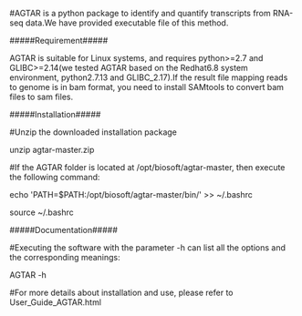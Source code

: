 #AGTAR is a python package to identify and quantify transcripts from RNA-seq data.We have provided executable file of this method.

#####Requirement#####

AGTAR is suitable for Linux systems, and requires python>=2.7 and GLIBC>=2.14(we tested AGTAR based on the Redhat6.8 system environment, python2.7.13 and GLIBC_2.17).If the result file mapping reads to genome is in bam format, you need to install SAMtools to convert bam files to sam files.

#####Installation#####

#Unzip the downloaded installation package

unzip agtar-master.zip

#If the AGTAR folder is located at /opt/biosoft/agtar-master, then execute the following command:

echo 'PATH=$PATH:/opt/biosoft/agtar-master/bin/' >> ~/.bashrc

source ~/.bashrc

#####Documentation#####

#Executing the software with the parameter -h can list all the options and the corresponding meanings:

AGTAR -h

#For more details about installation and use, please refer to User_Guide_AGTAR.html


